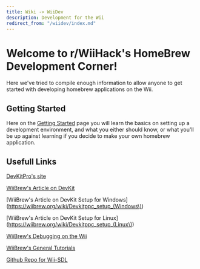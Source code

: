 ```yaml
---
title: Wiki -> WiiDev
description: Development for the Wii
redirect_from: "/wiidev/index.md"
---
```


# Welcome to r/WiiHack's HomeBrew Development Corner!

Here we've tried to compile enough information to allow anyone to get started with developing homebrew applications on the Wii.

## Getting Started

Here on the [Getting Started](./setup.md) page you will learn the basics on setting up a development environment, and what you either should know, or what you'll be up against learning if you decide to make your own homebrew application.

## Usefull Links

[DevKitPro's site](https://devkitpro.org)

[WiiBrew's Article on DevKit](https://wiibrew.org/wiki/DevkitPPC)

[WiiBrew's Article on DevKit Setup for Windows](https://wiibrew.org/wiki/Devkitppc_setup_(Windows\))

[WiiBrew's Article on DevKit Setup for Linux](https://wiibrew.org/wiki/Devkitppc_setup_(Linux\))

[WiiBrew's Debugging on the Wii](https://wiibrew.org/wiki/Debugging)

[WiiBrew's General Tutorials](https://wiibrew.org/wiki/Tutorials)

[Github Repo for Wii-SDL](https://github.com/dborth/sdl-wii)